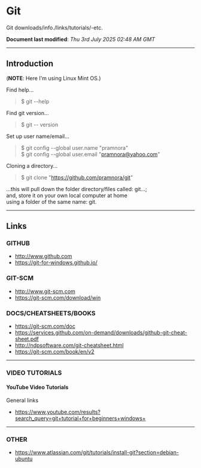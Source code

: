 # Git
Git downloads/info./links/tutorials/-etc.

**Document last modified**: *Thu 3rd July 2025 02:48 AM GMT*   

-----

## Introduction

(**NOTE**: Here I'm using Linux Mint OS.)  

Find help...  

> $ git --help  

Find git version...  

> $ git -- version  

Set up user name/email...  

> $ git config --global user.name "pramnora"    
> $ git config --global user.email "pramnora@yahoo.com"     

Cloning a directory...

> $ git clone "https://github.com/pramnora/git"

...this will pull down the folder directory/files called: git...;     
and, store it on your own local computer at home  
using a folder of the same name: git.     

-----

## Links

### GITHUB

- http://www.github.com  
- https://git-for-windows.github.io/  

### GIT-SCM

- http://www.git-scm.com  
- https://git-scm.com/download/win  

### DOCS/CHEATSHEETS/BOOKS

- https://git-scm.com/doc  
- https://services.github.com/on-demand/downloads/github-git-cheat-sheet.pdf  
- http://ndpsoftware.com/git-cheatsheet.html  
- https://git-scm.com/book/en/v2  

-----

### VIDEO TUTORIALS

#### YouTube Video Tutorials

General links  
- https://www.youtube.com/results?search_query=git+tutorial+for+beginners+windows+  

-----

### OTHER

- https://www.atlassian.com/git/tutorials/install-git?section=debian-ubuntu
